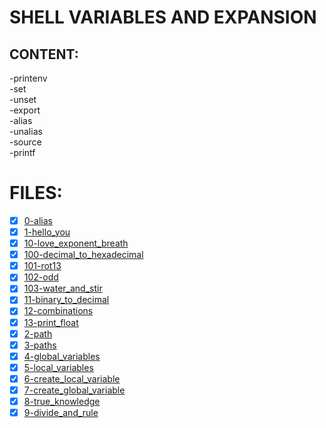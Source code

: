 # SHELL VARIABLES AND EXPANSION

## CONTENT:

-printenv  
-set   
-unset  
-export  
-alias  
-unalias  
-source  
-printf   

# FILES:
- [x] [0-alias](0-alias)
- [x] [1-hello_you](1-hello_you)
- [x] [10-love_exponent_breath](10-love_exponent_breath)
- [x] [100-decimal_to_hexadecimal](100-decimal_to_hexadecimal)
- [x] [101-rot13](101-rot13)
- [x] [102-odd](102-odd)
- [x] [103-water_and_stir](103-water_and_stir)
- [x] [11-binary_to_decimal](11-binary_to_decimal)
- [x] [12-combinations](12-combinations)
- [x] [13-print_float](13-print_float)
- [x] [2-path](2-path)
- [x] [3-paths](3-paths)
- [x] [4-global_variables](4-global_variables)
- [x] [5-local_variables](5-local_variables)
- [x] [6-create_local_variable](6-create_local_variable)
- [x] [7-create_global_variable](7-create_global_variable)
- [x] [8-true_knowledge](8-true_knowledge)
- [x] [9-divide_and_rule](9-divide_and_rule)

